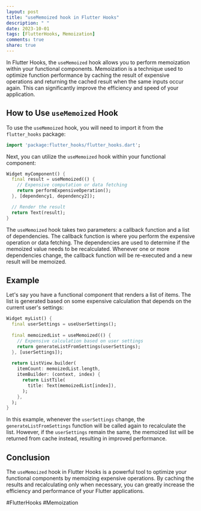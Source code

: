 ```yaml
---
layout: post
title: "useMemoized hook in Flutter Hooks"
description: " "
date: 2023-10-01
tags: [FlutterHooks, Memoization]
comments: true
share: true
---
```


In Flutter Hooks, the `useMemoized` hook allows you to perform memoization within your functional components. Memoization is a technique used to optimize function performance by caching the result of expensive operations and returning the cached result when the same inputs occur again. This can significantly improve the efficiency and speed of your application.

## How to Use `useMemoized` Hook

To use the `useMemoized` hook, you will need to import it from the `flutter_hooks` package:

```dart
import 'package:flutter_hooks/flutter_hooks.dart';
```

Next, you can utilize the `useMemoized` hook within your functional component:

```dart
Widget myComponent() {
  final result = useMemoized(() {
    // Expensive computation or data fetching
    return performExpensiveOperation();
  }, [dependency1, dependency2]);

  // Render the result
  return Text(result);
}
```

The `useMemoized` hook takes two parameters: a callback function and a list of dependencies. The callback function is where you perform the expensive operation or data fetching. The dependencies are used to determine if the memoized value needs to be recalculated. Whenever one or more dependencies change, the callback function will be re-executed and a new result will be memoized.

## Example

Let's say you have a functional component that renders a list of items. The list is generated based on some expensive calculation that depends on the current user's settings:

```dart
Widget myList() {
  final userSettings = useUserSettings();
  
  final memoizedList = useMemoized(() {
    // Expensive calculation based on user settings
    return generateListFromSettings(userSettings);
  }, [userSettings]);
  
  return ListView.builder(
    itemCount: memoizedList.length,
    itemBuilder: (context, index) {
      return ListTile(
        title: Text(memoizedList[index]),
      );
    },
  );
}
```

In this example, whenever the `userSettings` change, the `generateListFromSettings` function will be called again to recalculate the list. However, if the `userSettings` remain the same, the memoized list will be returned from cache instead, resulting in improved performance.

## Conclusion

The `useMemoized` hook in Flutter Hooks is a powerful tool to optimize your functional components by memoizing expensive operations. By caching the results and recalculating only when necessary, you can greatly increase the efficiency and performance of your Flutter applications.

#FlutterHooks #Memoization